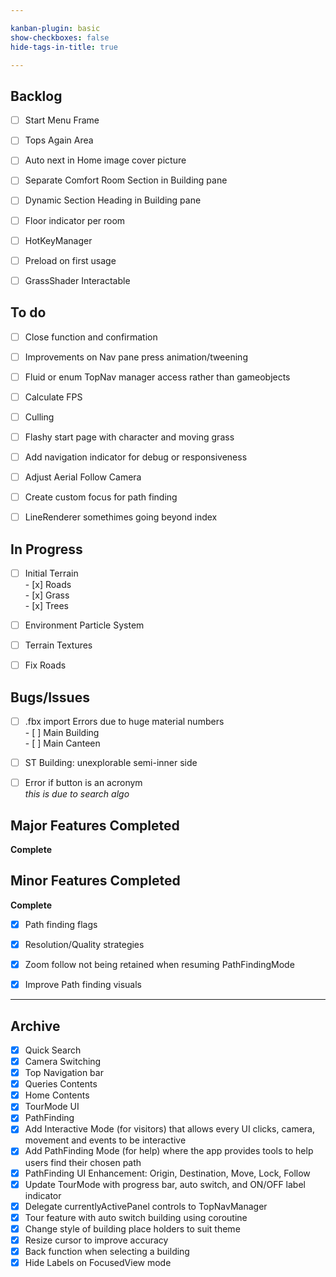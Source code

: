 ```yaml
---

kanban-plugin: basic
show-checkboxes: false
hide-tags-in-title: true

---
```


## Backlog

- [ ] Start Menu Frame
- [ ] Tops Again Area
- [ ] Auto next in Home image cover picture
- [ ] Separate Comfort Room Section in Building pane
- [ ] Dynamic Section Heading in Building pane
- [ ] Floor indicator per room
- [ ] HotKeyManager
- [ ] Preload on first usage
- [ ] GrassShader Interactable


## To do

- [ ] Close function and confirmation
- [ ] Improvements on Nav pane press animation/tweening
- [ ] Fluid or enum TopNav manager access rather than gameobjects
- [ ] Calculate FPS
- [ ] Culling
- [ ] Flashy start page with character and moving grass
- [ ] Add navigation indicator for debug or responsiveness
- [ ] Adjust Aerial Follow Camera
- [ ] Create custom focus for path finding
- [ ] LineRenderer somethimes going beyond index  


## In Progress

- [ ] Initial Terrain<br>- [x] Roads<br>- [x] Grass<br>- [x] Trees
- [ ] Environment Particle System
- [ ] Terrain Textures
- [ ] Fix Roads


## Bugs/Issues

- [ ] .fbx import Errors due to huge material numbers<br>- [ ] Main Building<br>- [ ] Main Canteen
- [ ] ST Building: unexplorable semi-inner side
- [ ] Error if button is an acronym<br>*this is due to search algo*


## Major Features Completed

**Complete**


## Minor Features Completed

**Complete**
- [x] Path finding flags
- [x] Resolution/Quality strategies
- [x] Zoom follow not being retained when resuming PathFindingMode
- [x] Improve Path finding visuals


***

## Archive

- [x] Quick Search
- [x] Camera Switching
- [x] Top Navigation bar
- [x] Queries Contents
- [x] Home Contents
- [x] TourMode UI
- [x] PathFinding
- [x] Add Interactive Mode (for visitors) that allows every UI clicks, camera, movement and events to be interactive
- [x] Add PathFinding Mode (for help) where the app provides tools to help users find their chosen path
- [x] PathFinding UI Enhancement: Origin, Destination, Move, Lock, Follow
- [x] Update TourMode with progress bar, auto switch, and ON/OFF label indicator
- [x] Delegate currentlyActivePanel controls to TopNavManager
- [x] Tour feature with auto switch building using coroutine
- [x] Change style of building place holders to suit theme
- [x] Resize cursor to improve accuracy
- [x] Back function when selecting a building
- [x] Hide Labels on FocusedView mode